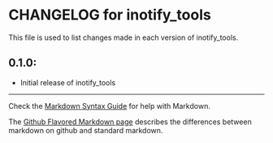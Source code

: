 # CHANGELOG for inotify_tools

This file is used to list changes made in each version of inotify_tools.

## 0.1.0:

* Initial release of inotify_tools

- - -
Check the [Markdown Syntax Guide](http://daringfireball.net/projects/markdown/syntax) for help with Markdown.

The [Github Flavored Markdown page](http://github.github.com/github-flavored-markdown/) describes the differences between markdown on github and standard markdown.
